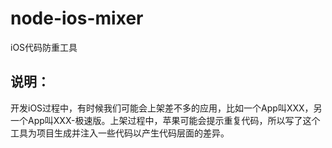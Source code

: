 # node-ios-mixer
iOS代码防重工具

## 说明：
开发iOS过程中，有时候我们可能会上架差不多的应用，比如一个App叫XXX，另一个App叫XXX-极速版。上架过程中，苹果可能会提示重复代码，所以写了这个工具为项目生成并注入一些代码以产生代码层面的差异。
